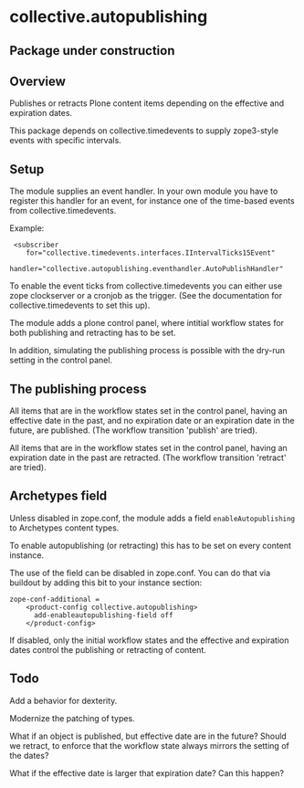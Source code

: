 # collective.autopublishing

## Package under construction

## Overview

Publishes or retracts Plone content items depending on the effective and expiration dates.

This package depends on collective.timedevents to supply zope3-style events with specific intervals.

## Setup

The module supplies an event handler. In your own module you have to register this handler for an event, for instance one of the time-based events from collective.timedevents.

Example:

     <subscriber
        for="collective.timedevents.interfaces.IIntervalTicks15Event"
        handler="collective.autopublishing.eventhandler.AutoPublishHandler"

To enable the event ticks from collective.timedevents you can either use zope clockserver or a cronjob as the trigger. (See the documentation for collective.timedevents to set this up).

The module adds a plone control panel, where intitial workflow states for both publishing and retracting has to be set.

In addition, simulating the publishing process is possible with the dry-run setting in the control panel.

## The publishing process

All items that are in the workflow states set in the control panel, having an effective date in the past, and no expiration date or an expiration date in the future, are published. (The workflow transition 'publish' are tried).

All items that are in the workflow states set in the control panel, having an expiration date in the past are retracted. (The workflow transition 'retract' are tried).

## Archetypes field

Unless disabled in zope.conf, the module adds a field `enableAutopublishing` to Archetypes content types.

To enable autopublishing (or retracting) this has to be set on every content instance.

The use of the field can be disabled in zope.conf. You can do that via buildout by adding this bit to your instance section:

    zope-conf-additional =
        <product-config collective.autopublishing>
          add-enableautopublishing-field off
        </product-config>

If disabled, only the initial workflow states and the effective and expiration dates control the publishing or retracting of content.


## Todo

Add a behavior for dexterity.

Modernize the patching of types.

What if an object is published, but effective date are in the future? Should we retract, to enforce that the workflow state always mirrors the setting of the dates?

What if the effective date is larger that expiration date? Can this happen?


